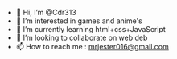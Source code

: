 - 👋 Hi, I’m @Cdr313
- 👀 I’m interested in games and anime's 
- 🌱 I’m currently learning html+css+JavaScript 
- 💞️ I’m looking to collaborate on web deb
- 📫 How to reach me : mrjester016@gmail.com

<!---
Cdr313/Cdr313 is a ✨ special ✨ repository because its `README.md` (this file) appears on your GitHub profile.
You can click the Preview link to take a look at your changes.
--->
